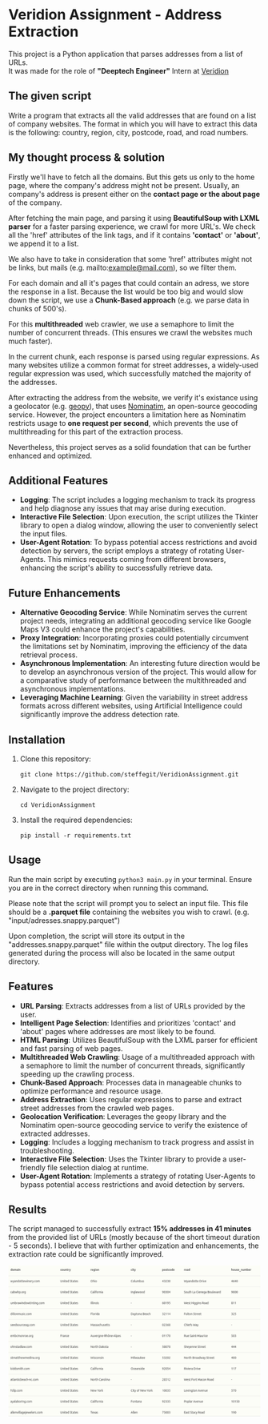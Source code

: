 # Veridion Assignment - Address Extraction

This project is a Python application that parses addresses from a list of URLs. <br>
It was made for the role of **"Deeptech Engineer"** Intern at <a href="https://veridion.com/" target="_blank">Veridion</a>

## The given script
Write a program that extracts all the valid addresses that are found on a list of company websites. The format in which you will have to extract this data is the following: country, region, city, postcode, road, and road numbers. 

## My thought process & solution

Firstly we'll have to fetch all the domains. But this gets us only to the home page, where the company's address might not be present.
Usually, an company's address is present either on the **contact page or the about page** of the company. <br>

After fetching the main page, and parsing it using **BeautifulSoup with LXML parser** for a faster parsing experience, we crawl for more URL's. We check all the 'href' attributes of the link tags, and if it contains **'contact'** or **'about'**, we append it to a list. <br>

We also have to take in consideration that some 'href' attributes might not be links, but mails (e.g. mailto:example@mail.com), so we filter them.

For each domain and all it's pages that could contain an adress, we store the response in a list.
Because the list would be too big and would slow down the script, we use a **Chunk-Based approach** (e.g. we parse data in chunks of 500's).

For this **multithreaded** web crawler, we use a semaphore to limit the number of concurrent threads. (This ensures we crawl the websites much much faster).

In the current chunk, each response is parsed using regular expressions. As many websites utilize a common format for street addresses, a widely-used regular expression was used, which successfully matched the majority of the addresses.

After extracting the address from the website, we verify it's existance using a geolocator (e.g. <a href="https://geopy.readthedocs.io/en/stable/" target="_blank">geopy</a>), that uses <a href="https://nominatim.org/" target="_blank">Nominatim</a>, an open-source geocoding service.
However, the project encounters a limitation here as Nominatim restricts usage to **one request per second**, which prevents the use of multithreading for this part of the extraction process.

Nevertheless, this project serves as a solid foundation that can be further enhanced and optimized.

## Additional Features
- **Logging**: The script includes a logging mechanism to track its progress and help diagnose any issues that may arise during execution.
- **Interactive File Selection**: Upon execution, the script utilizes the Tkinter library to open a dialog window, allowing the user to conveniently select the input files.
- **User-Agent Rotation**: To bypass potential access restrictions and avoid detection by servers, the script employs a strategy of rotating User-Agents. This mimics requests coming from different browsers, enhancing the script's ability to successfully retrieve data.

## Future Enhancements
- **Alternative Geocoding Service**: While Nominatim serves the current project needs, integrating an additional geocoding service like Google Maps V3 could enhance the project's capabilities.
- **Proxy Integration**: Incorporating proxies could potentially circumvent the limitations set by Nominatim, improving the efficiency of the data retrieval process.
- **Asynchronous Implementation**: An interesting future direction would be to develop an asynchronous version of the project. This would allow for a comparative study of performance between the multithreaded and asynchronous implementations.
- **Leveraging Machine Learning**: Given the variability in street address formats across different websites, using Artificial Intelligence could significantly improve the address detection rate.

## Installation

1. Clone this repository:
    ```
    git clone https://github.com/steffegit/VeridionAssignment.git
    ```
2. Navigate to the project directory:
    ```
    cd VeridionAssignment
    ```
3. Install the required dependencies:
    ```
    pip install -r requirements.txt
    ```

## Usage
Run the main script by executing `python3 main.py` in your terminal. Ensure you are in the correct directory when running this command.

Please note that the script will prompt you to select an input file. This file should be a **.parquet file** containing the websites you wish to crawl. (e.g. "input/adresses.snappy.parquet")

Upon completion, the script will store its output in the "addresses.snappy.parquet" file within the output directory. The log files generated during the process will also be located in the same output directory.

## Features

- **URL Parsing**: Extracts addresses from a list of URLs provided by the user.
- **Intelligent Page Selection**: Identifies and prioritizes 'contact' and 'about' pages where addresses are most likely to be found.
- **HTML Parsing**: Utilizes BeautifulSoup with the LXML parser for efficient and fast parsing of web pages.
- **Multithreaded Web Crawling**: Usage of a multithreaded approach with a semaphore to limit the number of concurrent threads, significantly speeding up the crawling process.
- **Chunk-Based Approach**: Processes data in manageable chunks to optimize performance and resource usage.
- **Address Extraction**: Uses regular expressions to parse and extract street addresses from the crawled web pages.
- **Geolocation Verification**: Leverages the geopy library and the Nominatim open-source geocoding service to verify the existence of extracted addresses.
- **Logging**: Includes a logging mechanism to track progress and assist in troubleshooting.
- **Interactive File Selection**: Uses the Tkinter library to provide a user-friendly file selection dialog at runtime.
- **User-Agent Rotation**: Implements a strategy of rotating User-Agents to bypass potential access restrictions and avoid detection by servers.

## Results

The script managed to successfully extract **15% addresses in 41 minutes** from the provided list of URLs (mostly because of the short timeout duration - 5 seconds).
I believe that with further optimization and enhancements, the extraction rate could be significantly improved.

<img src="preview.png" alt="results preview" />